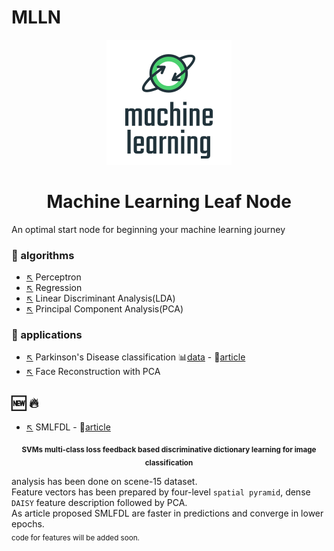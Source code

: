 # MLLN

<p align="center"><img src="LOGO.png" alt="logo"></p>
<h1 align="center">Machine Learning Leaf Node</h1>

An optimal start node for beginning your machine learning journey


### 📁 algorithms

* [↖️](algorithms/perceptron.ipynb) Perceptron
* [↖️](algorithms/regression.ipynb) Regression
* [↖️](algorithms/LDA.ipynb) Linear Discriminant Analysis(LDA)
* [↖️](algorithms/PCA.ipynb) Principal Component Analysis(PCA)

### 📁 applications

* [↖️](applications/Parkinson's%20Disease%20classification.ipynb) Parkinson's Disease classification 📊[data][app_parkinson_data] - 📄[article][app_parkinson_article]
* [↖️](applications/face%20reconstruction%20with%20PCA.ipynb) Face Reconstruction with PCA

## 🆕 🔥
* [↖️](applications/SMLFDL.py) SMLFDL  - 📄[article][SMLFDL_article]

<p align="center"><sub><b>SVMs multi-class loss feedback based discriminative dictionary learning for image classification</b></sub></p>  

analysis has been done on scene-15 dataset.   
Feature vectors has been prepared by four-level `spatial pyramid`, dense `DAISY` feature description followed by PCA.  
As article proposed SMLFDL are faster in predictions and converge in lower epochs.  
<sub>code for features will be added soon.</sub>


[app_parkinson_data]: https://archive.ics.uci.edu/ml/datasets/Parkinson%27s+Disease+Classification#
[app_parkinson_article]: https://linkinghub.elsevier.com/retrieve/pii/S1568494618305799
[UDA_data]: http://mason.gmu.edu/~lzhao9/materials/data/UAV/data/pub_dataset1.mat
[UDA_article]: https://dl.acm.org/doi/10.1145/3219819.3220117
[SMLFDL_article]: https://www.sciencedirect.com/science/article/abs/pii/S0031320320304933
